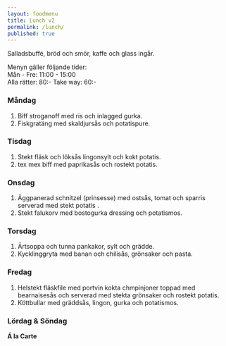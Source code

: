 ```yaml
---
layout: foodmenu
title: Lunch v2
permalink: /lunch/
published: true
---
```

Salladsbuffé, bröd och smör, kaffe och glass ingår.

Menyn gäller följande tider:  
Mån - Fre: 11:00 - 15:00  
Alla rätter: 80:- Take way: 60:-

### Måndag

1. Biff stroganoff med ris och inlagged gurka.
2. Fiskgratäng med skaldjursås och potatispure.

### Tisdag

1. Stekt fläsk och löksås lingonsylt och kokt potatis.
2. tex mex biff med paprikasås och rostekt potatis.

### Onsdag

1. Äggpanerad schnitzel (prinsesse) med ostsås, tomat och sparris serverad med stekt potatis .
2. Stekt falukorv med bostogurka dressing och potatismos.

### Torsdag

1. Ärtsoppa och tunna pankakor, sylt och grädde.
2. Kycklinggryta med banan och chilisås, grönsaker och pasta.


### Fredag

1. Helstekt fläskfile med portvin kokta chmpinjoner toppad med bearnaisesås 
   och serverad med stekta grönsaker och rostekt potatis.
2. Köttbullar med gräddsås, lingon, gurka och potatismos.


### Lördag & Söndag

**Á la Carte**
